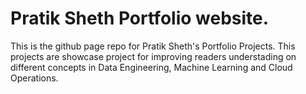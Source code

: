 # Pratik Sheth Portfolio website.
This is the github page repo for Pratik Sheth's Portfolio Projects. This projects are showcase project for improving readers understading on different concepts in Data Engineering, Machine Learning and Cloud Operations. 